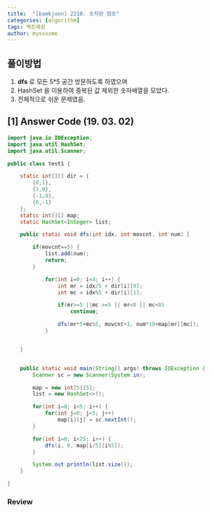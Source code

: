 ```yaml
---
title:  "[baekjoon] 2210. 숫자판 점프"
categories: [algorithm]
tags: 백트래킹
author: myxxxxme
---
```


## 풀이방법
1. **dfs** 로 모든 5*5 공간 방문하도록 하였으며
2. HashSet 을 이용하여 중복된 값 제외한 숫자배열을 모았다.
3. 전체적으로 쉬운 문제였음.

## [1] Answer Code (19. 03. 02)

``` java
import java.io.IOException;
import java.util.HashSet;
import java.util.Scanner;

public class test1 {

	static int[][] dir = {
		{0,1},
		{1,0},
		{-1,0},
		{0,-1}
	};
	static int[][] map;
	static HashSet<Integer> list;

	public static void dfs(int idx, int movcnt, int num) {

		if(movcnt==5) {
			list.add(num);
			return;
		}

			for(int i=0; i<4; i++) {
				int mr = idx/5 + dir[i][0];
				int mc = idx%5 + dir[i][1];

				if(mr>=5 ||mc >=5 || mr<0 || mc<0)
					continue;

				dfs(mr*5+mc%5, movcnt+1, num*10+map[mr][mc]);
			}


	}


	public static void main(String[] args) throws IOException {
		Scanner sc = new Scanner(System.in);

		map = new int[5][5];
		list = new HashSet<>();

		for(int i=0; i<5; i++) {
			for(int j=0; j<5; j++)
				map[i][j] = sc.nextInt();
		}

		for(int i=0; i<25; i++) {
			dfs(i, 0, map[i/5][i%5]);
		}

		System.out.println(list.size());
	}

}

```
### Review

